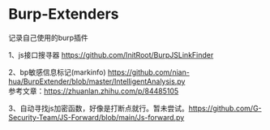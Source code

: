 # Burp-Extenders
记录自己使用的burp插件

1、js接口搜寻器  https://github.com/InitRoot/BurpJSLinkFinder

2、bp敏感信息标记(markinfo) https://github.com/nian-hua/BurpExtender/blob/master/IntelligentAnalysis.py     
参考文章：https://zhuanlan.zhihu.com/p/84485105

3、自动寻找js加密函数，好像是打断点就行。暂未尝试。https://github.com/G-Security-Team/JS-Forward/blob/main/Js-forward.py

